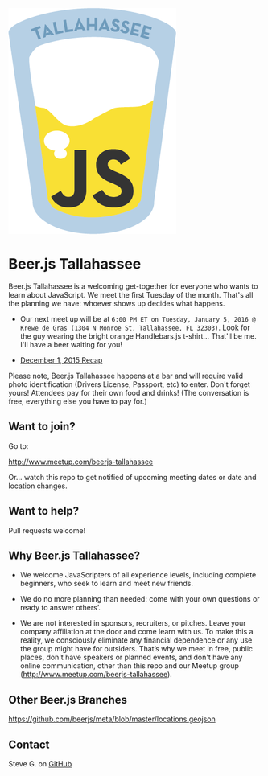 ![Beer.js Tallahassee Logo](https://raw.githubusercontent.com/beerjs/tallahassee/master/img/beerjs-tallahassee.png)

Beer.js Tallahassee
===================

Beer.js Tallahassee is a welcoming get-together for everyone who wants to learn about JavaScript. 
We meet the first Tuesday of the month. 
That's all the planning we have: whoever shows up decides what happens.

* Our next meet up will be at `6:00 PM ET on Tuesday, January 5, 2016 @ Krewe de Gras (1304 N Monroe St, Tallahassee, FL 32303)`. Look for the guy wearing the bright orange Handlebars.js t-shirt... That'll be me.  I'll have a beer waiting for you!

* [December 1, 2015 Recap](https://github.com/beerjs/tallahassee/blob/master/docs/meetup-notes/2015-december-meetup.md)

Please note, Beer.js Tallahassee happens at a bar and will require valid photo identification (Drivers License, Passport, etc) to enter.  Don't forget yours! Attendees pay for their own food and drinks!  (The conversation is free, everything else you have to pay for.)  

Want to join?
-------------

Go to:  

http://www.meetup.com/beerjs-tallahassee  

Or... watch this repo to get notified of upcoming meeting dates or date and location changes.


Want to help?
-------------

Pull requests welcome!

Why Beer.js Tallahassee?
------------------------

- We welcome JavaScripters of all experience levels, including complete beginners, who seek to learn and meet new friends. 

- We do no more planning than needed: come with your own questions or ready to answer others’. 

- We are not interested in sponsors, recruiters, or pitches. Leave your company affiliation at the door and come learn with us. To make this a reality, we consciously eliminate any financial dependence or any use the group might have for outsiders. That’s why we meet in free, public places, don't have speakers or planned events, and don't have any online communication, other than this repo and our Meetup group (http://www.meetup.com/beerjs-tallahassee).  


Other Beer.js Branches
----------------------

https://github.com/beerjs/meta/blob/master/locations.geojson

Contact
-------

Steve G. on [GitHub](https://github.com/scarabaeus)
